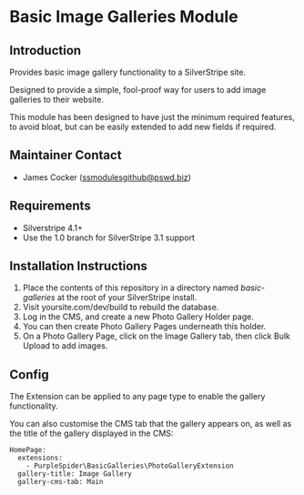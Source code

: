# Basic Image Galleries Module

## Introduction

Provides basic image gallery functionality to a SilverStripe site. 

Designed to provide a simple, fool-proof way for users to add image galleries to their website.

This module has been designed to have just the minimum required features, to avoid bloat, but can be easily extended to add new fields if required.

## Maintainer Contact ##
 * James Cocker (ssmodulesgithub@pswd.biz)
 
## Requirements
 * Silverstripe 4.1+
 * Use the 1.0 branch for SilverStripe 3.1 support
 
## Installation Instructions

1. Place the contents of this repository in a directory named *basic-galleries* at the root of your SilverStripe install.
2. Visit yoursite.com/dev/build to rebuild the database.
3. Log in the CMS, and create a new Photo Gallery Holder page.
4. You can then create Photo Gallery Pages underneath this holder.
5. On a Photo Gallery Page, click on the Image Gallery tab, then click Bulk Upload to add images.

## Config

The Extension can be applied to any page type to enable the gallery functionality.

You can also customise the CMS tab that the gallery appears on, as well as the title of the gallery displayed in the CMS:

````
HomePage:
  extensions:
    - PurpleSpider\BasicGalleries\PhotoGalleryExtension
  gallery-title: Image Gallery
  gallery-cms-tab: Main
````